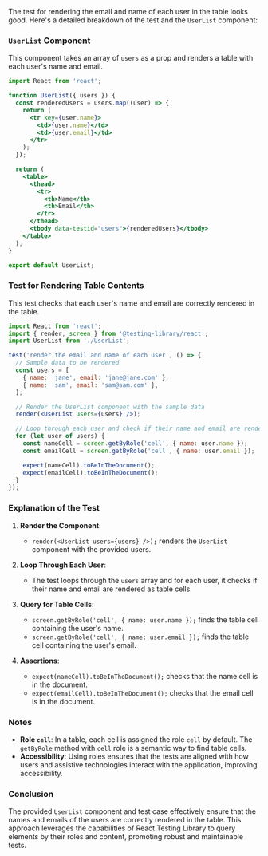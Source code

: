 The test for rendering the email and name of each user in the table looks good. Here's a detailed breakdown of the test and the `UserList` component:

### `UserList` Component

This component takes an array of `users` as a prop and renders a table with each user's name and email.

```jsx
import React from 'react';

function UserList({ users }) {
  const renderedUsers = users.map((user) => {
    return (
      <tr key={user.name}>
        <td>{user.name}</td>
        <td>{user.email}</td>
      </tr>
    );
  });

  return (
    <table>
      <thead>
        <tr>
          <th>Name</th>
          <th>Email</th>
        </tr>
      </thead>
      <tbody data-testid="users">{renderedUsers}</tbody>
    </table>
  );
}

export default UserList;
```

### Test for Rendering Table Contents

This test checks that each user's name and email are correctly rendered in the table.

```jsx
import React from 'react';
import { render, screen } from '@testing-library/react';
import UserList from './UserList';

test('render the email and name of each user', () => {
  // Sample data to be rendered
  const users = [
    { name: 'jane', email: 'jane@jane.com' },
    { name: 'sam', email: 'sam@sam.com' },
  ];

  // Render the UserList component with the sample data
  render(<UserList users={users} />);

  // Loop through each user and check if their name and email are rendered
  for (let user of users) {
    const nameCell = screen.getByRole('cell', { name: user.name });
    const emailCell = screen.getByRole('cell', { name: user.email });

    expect(nameCell).toBeInTheDocument();
    expect(emailCell).toBeInTheDocument();
  }
});
```

### Explanation of the Test

1. **Render the Component**:
   - `render(<UserList users={users} />);` renders the `UserList` component with the provided users.

2. **Loop Through Each User**:
   - The test loops through the `users` array and for each user, it checks if their name and email are rendered as table cells.

3. **Query for Table Cells**:
   - `screen.getByRole('cell', { name: user.name });` finds the table cell containing the user's name.
   - `screen.getByRole('cell', { name: user.email });` finds the table cell containing the user's email.

4. **Assertions**:
   - `expect(nameCell).toBeInTheDocument();` checks that the name cell is in the document.
   - `expect(emailCell).toBeInTheDocument();` checks that the email cell is in the document.

### Notes

- **Role `cell`**: In a table, each cell is assigned the role `cell` by default. The `getByRole` method with `cell` role is a semantic way to find table cells.
- **Accessibility**: Using roles ensures that the tests are aligned with how users and assistive technologies interact with the application, improving accessibility.

### Conclusion

The provided `UserList` component and test case effectively ensure that the names and emails of the users are correctly rendered in the table. This approach leverages the capabilities of React Testing Library to query elements by their roles and content, promoting robust and maintainable tests.